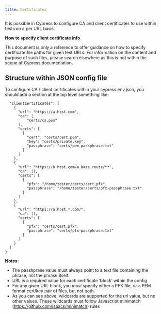```yaml
---
title: Certificates
---
```


It is possible in Cypress to configure CA and client certificates to use within tests on a per URL basis.

<Alert type="info">

<strong class="alert-header">How to specify client certificate info</strong>

This document is only a reference to offer guidance on how to specify certificate file paths for given test URLs. For information on the content and purpose of such files, please search elsewhere as this is not within the scope of Cypress documentation.

</Alert>

## Structure within JSON config file

To configure CA / client certificates within your cypress.env.json, you should add a section at the top level something like:

```
  "clientCertificates": [
    {
      "url": "https://a.host.com",
      "ca": [
          "certs/ca.pem"
      ],
      "certs": [
        {
          "cert": "certs/cert.pem",
          "key": "certs/private.key",
          "passphrase": "certs/pem-passphrase.txt"
        }
      ]
    },
    {
      "url": "https://b.host.com/a_base_route/**",
      "ca": [],
      "certs": [
        {
          "pfx": "/home/tester/certs/cert.pfx",
          "passphrase": "/home/tester/certs/pfx-passphrase.txt"
        }
      ]
    },
    {
      "url": "https://a.host.*.com/",
      "ca": [],
      "certs": [
        {
          "pfx": "certs/cert.pfx",
          "passphrase": "certs/pfx-passphrase.txt"
        }
      ]
    }
  ]
}
```
**Notes:**
 * The passhprase value must always point to a text file containing the phrase, not the phrase itself. 
 * URL is a required value for each certificate 'block' within the config
 * For any given URL block, you *must* specify either a PFX file, *or* a PEM format cert/key pair of files, but not both. 
 * As you can see above, wildcards are supported for the url value, but no other values. These wildcards must follow Javascript minimatch (https://github.com/isaacs/minimatch) rules
